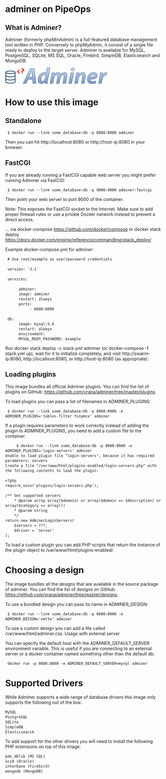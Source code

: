 # adminer on PipeOps

## What is Adminer?
Adminer (formerly phpMinAdmin) is a full-featured database management tool written in PHP. Conversely to phpMyAdmin, it consist of a single file ready to deploy to the target server. Adminer is available for MySQL, PostgreSQL, SQLite, MS SQL, Oracle, Firebird, SimpleDB, Elasticsearch and MongoDB.


![](https://raw.githubusercontent.com/docker-library/docs/95569c9119afe7b11a233105d398f99d93d2fcce/adminer/logo.png)


# How to use this image


## Standalone

     $ docker run --link some_database:db -p 8080:8080 adminer

Then you can hit http://localhost:8080 or http://host-ip:8080 in your browser.


## FastCGI

If you are already running a FastCGI capable web server you might prefer running Adminer via FastCGI:

     $ docker run --link some_database:db -p 9000:9000 adminer:fastcgi

Then point your web server to port 9000 of the container.

Note: This exposes the FastCGI socket to the Internet. Make sure to add proper firewall rules or use a private Docker network instead to prevent a direct access.


... via docker-compose https://github.com/docker/compose or docker stack deploy https://docs.docker.com/engine/reference/commandline/stack_deploy/


Example docker-compose.yml for adminer:

     # Use root/example as user/password credentials

     version: '3.1'

     services:

          adminer:
          image: adminer
          restart: always
          ports:
               - 8080:8080

     db:
          image: mysql:5.6
          restart: always
          environment:
          MYSQL_ROOT_PASSWORD: example




Run docker stack deploy -c stack.yml adminer (or docker-compose -f stack.yml up), wait for it to initialize completely, and visit http://swarm-ip:8080, http://localhost:8080, or http://host-ip:8080 (as appropriate).



## Loading plugins

This image bundles all official Adminer plugins. You can find the list of plugins on GitHub: https://github.com/vrana/adminer/tree/master/plugins.

To load plugins you can pass a list of filenames in ADMINER_PLUGINS:

     $ docker run --link some_database:db -p 8080:8080 -e ADMINER_PLUGINS='tables-filter tinymce' adminer


If a plugin requires parameters to work correctly instead of adding the plugin to ADMINER_PLUGINS, you need to add a custom file to the container:


```
     $ docker run --link some_database:db -p 8080:8080 -e ADMINER_PLUGINS='login-servers' adminer
Unable to load plugin file "login-servers", because it has required parameters: servers
Create a file "/var/www/html/plugins-enabled/login-servers.php" with the following contents to load the plugin:

<?php
require_once('plugins/login-servers.php');

/** Set supported servers
    * @param array array($domain) or array($domain => $description) or array($category => array())
    * @param string
    */
return new AdminerLoginServers(
    $servers = ???,
    $driver = 'server'
);
```


To load a custom plugin you can add PHP scripts that return the instance of the plugin object to /var/www/html/plugins-enabled/.


# Choosing a design

The image bundles all the designs that are available in the source package of adminer. You can find the list of designs on GitHub: https://github.com/vrana/adminer/tree/master/designs.

To use a bundled design you can pass its name in ADMINER_DESIGN:

     $ docker run --link some_database:db -p 8080:8080 -e ADMINER_DESIGN='nette' adminer

To use a custom design you can add a file called /var/www/html/adminer.css.
Usage with external server

You can specify the default host with the ADMINER_DEFAULT_SERVER environment variable. This is useful if you are connecting to an external server or a docker container named something other than the default db.

     docker run -p 8080:8080 -e ADMINER_DEFAULT_SERVER=mysql adminer

# Supported Drivers

While Adminer supports a wide range of database drivers this image only supports the following out of the box:

    MySQL
    PostgreSQL
    SQLite
    SimpleDB
    Elasticsearch

To add support for the other drivers you will need to install the following PHP extensions on top of this image:

    pdo_dblib (MS SQL)
    oci8 (Oracle)
    interbase (Firebird)
    mongodb (MongoDB)
